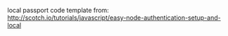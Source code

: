local passport code template from:
http://scotch.io/tutorials/javascript/easy-node-authentication-setup-and-local

